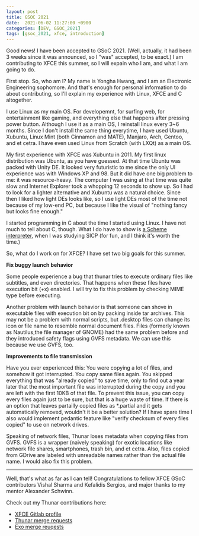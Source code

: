 ```yaml
---
layout: post
title: GSOC 2021
date:  2021-06-02 11:27:00 +0900
categories: [DEV, GSOC_2021]
tags: [gsoc_2021, xfce, introduction]
---
```


Good news! I have been accepted to GSoC 2021. (Well, actually, it had been 3 weeks since it was announced, so I "was" accepted, to be exact.) I am contributing to XFCE this summer, so I will expain who I am, and what I am going to do.

First stop. So, who am I? My name is Yongha Hwang, and I am an Electronic Engineering sophomore. And that's enough for personal information to do about contributing, so I'll explain my experience with Linux, XFCE and C altogether.

I use Linux as my main OS. For developemnt, for surfing web, for entertainment like gaming, and everything else that happens after pressing power button. Although I use it as a main OS, I reinstall linux every 3~6 months. Since I don't install the same thing everytime, I have used Ubuntu, Xubuntu, Linux Mint (both Cinnamon and MATE), Manjaro, Arch, Gentoo, and et cetra. I have even used Linux from Scratch (with LXQt) as a main OS.

My first experience with XFCE was Xubuntu in 2011. My first linux distribution was Ubuntu, as you have guessed. At that time Ubuntu was packed with Unity DE. It looked very futuristic to me since the only UI experience was with Windows XP and 98. But it did have one big problem to me: it was resource-heavy. The computer I was using at that time was quite slow and Internet Explorer took a whopping 12 seconds to show up. So I had to look for a lighter alternative and Xubuntu was a natural choice. Since then I liked how light DEs looks like, so I use light DEs most of the time not because of my low-end PC, but because I like the visual of "nothing fancy but looks fine enough."

I started programming in C about the time I started using Linux. I have not much to tell about C, though. What I do have to show is [a Scheme interpreter](https://github.com/MShrimp4/SICP_Problems/tree/master/5.51), when I was studying SICP (for fun, and I think it's worth the time.)

So, what do I work on for XFCE? I have set two big goals for this summer.

**Fix buggy launch behavior**

Some people experience a bug that thunar tries to execute ordinary files like subtitles, and even directories. That happens when these files have execution bit (+x) enabled. I will try to fix this problem by checking MIME type before executing.

Another problem with launch behavior is that someone can shove in executable files with execution bit on by packing inside tar archives. This may not be a problem with normal scripts, but .desktop files can change its icon or file name to resemble normal document files. Files (formerly known as Nautilus,the file manager of GNOME) had the same problem before and they introduced safety flags using GVFS metadata. We can use this because we use GVFS, too.

**Improvements to file transmission**

Have you ever experienced this: You were copying a lot of files, and somehow it got interrupted. You copy same files again. You skipped everything that was "already copied" to save time, only to find out a year later that the most important file was interrupted during the copy and you are left with the first 10KB of that file. To prevent this issue, you can copy every files again just to be sure, but that is a huge waste of time. If there is an option that leaves partailly copied files as *.partial and it gets automatically removed, wouldn't it be a better solution? If I have spare time I also would implement pedantic feature like "verify checksum of every files copied" to use on network drives.

Speaking of network files, Thunar loses metadata when copying files from GVFS. GVFS is a wrapper (naively speaking) for exotic locations like network file shares, smartphones, trash bin, and et cetra. Also, files copied from GDrive are labeled with unreadable names rather than the actual file name. I would also fix this problem.

---

Well, that's what as far as I can tell! Congratulations to fellow XFCE GSoC contributors Vishal Sharma and Kefalidis Sergios, and major thanks to my mentor Alexander Schwinn.

Check out my Thunar contributions here:
* [XFCE Gitlab profile](https://gitlab.xfce.org/MShrimp4)
* [Thunar merge requests](https://gitlab.xfce.org/xfce/thunar/-/merge_requests?scope=all&utf8=%E2%9C%93&state=merged&author_username=MShrimp4)
* [Exo merge reuqests](https://gitlab.xfce.org/xfce/exo/-/merge_requests?scope=all&utf8=%E2%9C%93&state=all&author_username=MShrimp4)